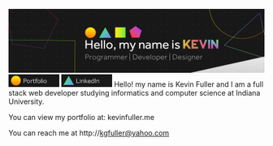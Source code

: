 ![image](https://github.com/Kevin-Fuller/Kevin-Fuller/blob/main/cardLarge2.jpg)
![image](https://github.com/Kevin-Fuller/Kevin-Fuller/blob/main/portfolioCard.png)
![image](https://github.com/Kevin-Fuller/Kevin-Fuller/blob/main/linkedInCard.png)
Hello! my name is Kevin Fuller and I am a full stack web developer studying informatics and computer science at Indiana University. 

You can view my portfolio at: kevinfuller.me

You can reach me at http://kgfuller@yahoo.com

<!---
Kevin-Fuller/Kevin-Fuller is a ✨ special ✨ repository because its `README.md` (this file) appears on your GitHub profile.
You can click the Preview link to take a look at your changes.
--->
